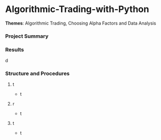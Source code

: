 # Algorithmic-Trading-with-Python

**Themes**: Algorithmic Trading, Choosing Alpha Factors and Data Analysis

### Project Summary



### Results

d


### Structure and Procedures

 1. t 
 
    * t  
    
 2. r 
     
     * t 
     
 3. t 
 
     * t

